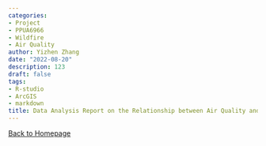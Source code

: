 ```yaml
---
categories:
- Project
- PPUA6966
- Wildfire
- Air Quality
author: Yizhen Zhang
date: "2022-08-20"
description: 123
draft: false
tags:
- R-studio
- ArcGIS
- markdown
title: Data Analysis Report on the Relationship between Air Quality and Population Mobility in California, USA
---
```



[Back to Homepage](https://yizhen1106-portfolio.netlify.app/)